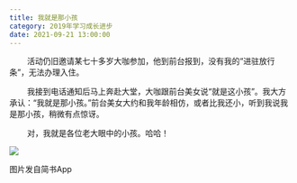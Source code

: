 ```yaml
---
title: 我就是那小孩
category: 2019年学习成长进步
date: 2021-09-21 13:00:00
---
```


        活动仍旧邀请某七十多岁大咖参加，他到前台报到，没有我的“进驻放行条”，无法办理入住。  

        我接到电话通知后马上奔赴大堂，大咖跟前台美女说“就是这小孩”。我大方承认：“我就是那小孩。”前台美女大约和我年龄相仿，或者比我还小，听到我说我是那小孩，稍微有点惊讶。  

        对，我就是各位老大眼中的小孩。哈哈！

![](https://markdown-1301532546.cos.ap-guangzhou.myqcloud.com/peipei_blog/20210921150136.jpeg)  

图片发自简书App